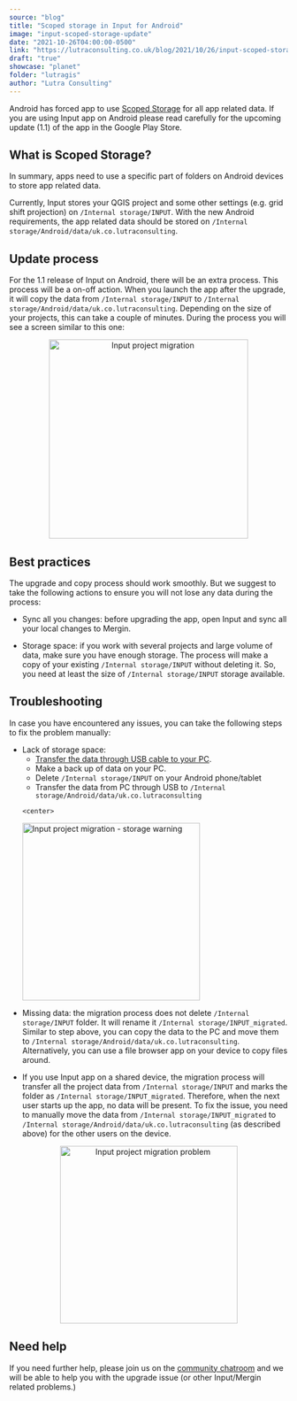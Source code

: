 ```yaml
---
source: "blog"
title: "Scoped storage in Input for Android"
image: "input-scoped-storage-update"
date: "2021-10-26T04:00:00-0500"
link: "https://lutraconsulting.co.uk/blog/2021/10/26/input-scoped-storage-update/"
draft: "true"
showcase: "planet"
folder: "lutragis"
author: "Lutra Consulting"
---
```


<p>Android has forced app to use <a href="https://developer.android.com/training/data-storage#scoped-storage">Scoped Storage</a> for all app related data. If you are using Input app on Android please read carefully for the upcoming update (1.1) of the app in the Google Play Store.</p>

<!-- more -->

<h2 id="what-is-scoped-storage">What is Scoped Storage?</h2>
<p>In summary, apps need to use a specific part of folders on Android devices to store app related data.</p>

<p>Currently, Input stores your QGIS project and some other settings (e.g. grid shift projection) on <code class="highlighter-rouge">/Internal storage/INPUT</code>. With the new Android requirements, the app related data should be stored on <code class="highlighter-rouge">/Internal storage/Android/data/uk.co.lutraconsulting</code>.</p>

<h2 id="update-process">Update process</h2>
<p>For the 1.1 release of Input on Android, there will be an extra process. This process will be a on-off action. When you launch the app after the upgrade, it will copy the data from <code class="highlighter-rouge">/Internal storage/INPUT</code> to <code class="highlighter-rouge">/Internal storage/Android/data/uk.co.lutraconsulting</code>. Depending on the size of your projects, this can take a couple of minutes. During the process you will see a screen similar to this one:</p>

<center>
<img alt="Input project migration" src="https://lutraconsulting.co.uk/img/posts/input-scoped-storage-migration.png" title="Input project migration" width="360" />
</center>

<h2 id="best-practices">Best practices</h2>
<p>The upgrade and copy process should work smoothly. But we suggest to take the following actions to ensure you will not lose any data during the process:</p>

<ul>
  <li>
    <p>Sync all you changes: before upgrading the app, open Input and sync all your local changes to Mergin.</p>
  </li>
  <li>
    <p>Storage space: if you work with several projects and large volume of data, make sure you have enough storage. The process will make a copy of your existing <code class="highlighter-rouge">/Internal storage/INPUT</code> without deleting it. So, you need at least the size of <code class="highlighter-rouge">/Internal storage/INPUT</code> storage available.</p>
  </li>
</ul>

<h2 id="troubleshooting">Troubleshooting</h2>
<p>In case you have encountered any issues, you can take the following steps to fix the problem manually:</p>

<ul>
  <li>Lack of storage space:
    <ul>
      <li><a href="https://merginmaps.com/docs/howto/data_sync">Transfer the data through USB cable to your PC</a>.</li>
      <li>Make a back up of data on your PC.</li>
      <li>Delete <code class="highlighter-rouge">/Internal storage/INPUT</code> on your Android phone/tablet</li>
      <li>Transfer the data from PC through USB to <code class="highlighter-rouge">/Internal storage/Android/data/uk.co.lutraconsulting</code></li>
    </ul>

    <center>
<img alt="Input project migration - storage warning" src="https://lutraconsulting.co.uk/img/posts/input-scoped-storage-space-warning.jpeg" title="Input project migration" width="321" />
</center>
  </li>
  <li>
    <p>Missing data: the migration process does not delete <code class="highlighter-rouge">/Internal storage/INPUT</code> folder. It will rename it <code class="highlighter-rouge">/Internal storage/INPUT_migrated</code>. Similar to step above, you can copy the data to the PC and move them to <code class="highlighter-rouge">/Internal storage/Android/data/uk.co.lutraconsulting</code>. Alternatively, you can use a file browser app on your device to copy files around.</p>
  </li>
  <li>If you use Input app on a shared device, the migration process will transfer all the project data from <code class="highlighter-rouge">/Internal storage/INPUT</code> and marks the folder as <code class="highlighter-rouge">/Internal storage/INPUT_migrated</code>. Therefore, when the next user starts up the app, no data will be present. To fix the issue, you need to manually move the data from <code class="highlighter-rouge">/Internal storage/INPUT_migrated</code> to <code class="highlighter-rouge">/Internal storage/Android/data/uk.co.lutraconsulting</code> (as described above) for the other users on the device.</li>
</ul>

<center>
<img alt="Input project migration problem" src="https://lutraconsulting.co.uk/img/posts/input-scoped-storage-problem.jpeg" title="Input project migration" width="321" />
</center>

<h2 id="need-help">Need help</h2>
<p>If you need further help, please join us on the <a href="https://merginmaps.com/community/join">community chatroom</a> and we will be able to help you with the upgrade issue (or other Input/Mergin related problems.)</p>
